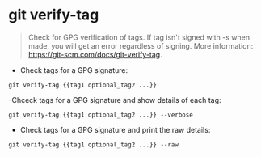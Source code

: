 # git verify-tag

> Check for GPG verification of tags.
> If tag isn't signed with -s when made, you will get an error regardless of signing.
> More information: <https://git-scm.com/docs/git-verify-tag>.

- Check tags for a GPG signature: 

`git verify-tag {{tag1 optional_tag2 ...}}`

-Chceck tags for a GPG signature and show details of each tag:

`git verify-tag {{tag1 optional_tag2 ...}} --verbose`

- Check tags for a GPG signature and print the raw details:

`git verify-tag {{tag1 optional_tag2 ...}} --raw`
